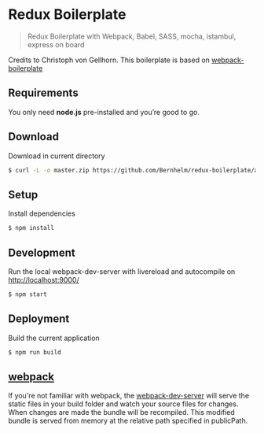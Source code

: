 Redux Boilerplate
===========

> Redux Boilerplate with Webpack, Babel, SASS, mocha, istambul, express on board

Credits to Christoph von Gellhorn. This boilerplate is based on [webpack-boilerplate](https://github.com/cvgellhorn/webpack-boilerplate)

## Requirements
You only need <b>node.js</b> pre-installed and you’re good to go.

## Download
Download in current directory
```sh
$ curl -L -o master.zip https://github.com/Bernhelm/redux-boilerplate/archive/master.zip && unzip master.zip && rm master.zip && mv ./redux-boilerplate-master/{.,}* ./ && rm -r ./redux-boilerplate-master
```

## Setup
Install dependencies
```sh
$ npm install
```

## Development
Run the local webpack-dev-server with livereload and autocompile on [http://localhost:9000/](http://localhost:9000/)
```sh
$ npm start
```
## Deployment
Build the current application
```sh
$ npm run build
```

## [webpack](https://webpack.js.org/)
If you're not familiar with webpack, the [webpack-dev-server](https://webpack.js.org/configuration/dev-server/) will serve the static files in your build folder and watch your source files for changes.
When changes are made the bundle will be recompiled. This modified bundle is served from memory at the relative path specified in publicPath.
